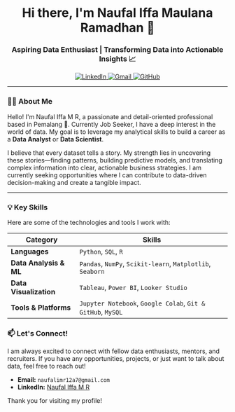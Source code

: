 <h1 align="center">
  Hi there, I'm Naufal Iffa Maulana Ramadhan 👋
</h1>
<h3 align="center">Aspiring Data Enthusiast | Transforming Data into Actionable Insights 📈</h3>

<p align="center">
  <a href="https://www.linkedin.com/in/naufal-iffa-maulana-ramadhan-19982b245/" target="_blank">
    <img src="https://img.shields.io/badge/LinkedIn-0077B5?style=for-the-badge&logo=linkedin&logoColor=white" alt="LinkedIn"/>
  </a>
  <a href="mailto:[naufalimr12a7@gmail.com]">
    <img src="https://img.shields.io/badge/Gmail-D14836?style=for-the-badge&logo=gmail&logoColor=white" alt="Gmail"/>
  </a>
  <a href="https://github.com/Naufaliffa" target="_blank">
    <img src="https://img.shields.io/badge/GitHub-181717?style=for-the-badge&logo=github&logoColor=white" alt="GitHub"/>
  </a>
</p>

---

### 👨‍💻 About Me

Hello! I'm Naufal Iffa M R, a passionate and detail-oriented professional based in Pemalang 📍. Currently Job Seeker, I have a deep interest in the world of data. My goal is to leverage my analytical skills to build a career as a **Data Analyst** or **Data Scientist**.

I believe that every dataset tells a story. My strength lies in uncovering these stories—finding patterns, building predictive models, and translating complex information into clear, actionable business strategies. I am currently seeking opportunities where I can contribute to data-driven decision-making and create a tangible impact.

---

### 💡 Key Skills

Here are some of the technologies and tools I work with:

| Category | Skills |
| --- | --- |
| **Languages** | `Python`, `SQL`, `R` |
| **Data Analysis & ML** | `Pandas`, `NumPy`, `Scikit-learn`, `Matplotlib`, `Seaborn` |
| **Data Visualization** | `Tableau`, `Power BI`, `Looker Studio` |
| **Tools & Platforms** | `Jupyter Notebook`, `Google Colab`, `Git & GitHub`, `MySQL` |


### 📫 Let's Connect!

I am always excited to connect with fellow data enthusiasts, mentors, and recruiters. If you have any opportunities, projects, or just want to talk about data, feel free to reach out!

-   **Email:** `naufalimr12a7@gmail.com`
-   **LinkedIn:** [Naufal Iffa M R](https://www.linkedin.com/in/naufal-iffa-maulana-ramadhan-19982b245]/)

Thank you for visiting my profile!
